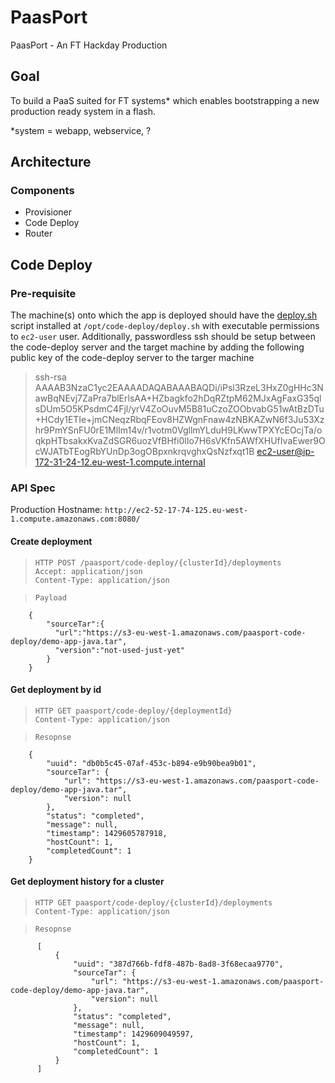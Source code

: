 # PaasPort
PaasPort - An FT Hackday Production

## Goal
To build a PaaS suited for FT systems* which enables bootstrapping a new production ready system in a flash.

*system = webapp, webservice, ?

## Architecture
### Components
* Provisioner
* Code Deploy
* Router

## Code Deploy
### Pre-requisite
The machine(s) onto which the app is deployed should have the [deploy.sh](code-deploy/app/src/main/resources/deploy.sh) script installed at `/opt/code-deploy/deploy.sh` with executable permissions to `ec2-user` user. Additionally, passwordless ssh should be setup between the code-deploy server and the target machine by adding the following public key of the code-deploy server to the targer machine
> ssh-rsa AAAAB3NzaC1yc2EAAAADAQABAAABAQDi/iPsl3RzeL3HxZ0gHHc3NawBqNEvj7ZaPra7blErlsAA+HZbagkfo2hDqRZtpM62MJxAgFaxG35qlsDUm5O5KPsdmC4Fjl/yrV4ZoOuvM5B81uCzoZOObvabG51wAtBzDTu+HCdy1ETIe+jmCNeqzRbqFEov8HZWgnFnaw4zNBKAZwN6f3Ju53Xzhr9PmYSnFU0rE1MlIm14v/r1votm0VgllmYLduH9LKwwTPXYcEOcjTa/oqkpHTbsakxKvaZdSGR6uozVfBHfi0lIo7H6sVKfn5AWfXHUfIvaEwer9OcWJATbTEogRbYUnDp3ogOBpxnkrqvghxQsNzfxqt1B ec2-user@ip-172-31-24-12.eu-west-1.compute.internal

### API Spec
Production Hostname: `http://ec2-52-17-74-125.eu-west-1.compute.amazonaws.com:8080/`

#### Create deployment
>`HTTP POST /paasport/code-deploy/{clusterId}/deployments`    
`Accept: application/json`     
`Content-Type: application/json`

> `Payload`

        {  
    	    "sourceTar":{  
              "url":"https://s3-eu-west-1.amazonaws.com/paasport-code-deploy/demo-app-java.tar",
              "version":"not-used-just-yet"
            }
        }

#### Get deployment by id
> `HTTP GET paasport/code-deploy/{deploymentId}`     
`Content-Type: application/json`

> `Resopnse`

        {
            "uuid": "db0b5c45-07af-453c-b894-e9b90bea9b01",
            "sourceTar": {
                "url": "https://s3-eu-west-1.amazonaws.com/paasport-code-deploy/demo-app-java.tar",
                "version": null
            },
            "status": "completed",
            "message": null,
            "timestamp": 1429605787918,
            "hostCount": 1,
            "completedCount": 1
        }

          
#### Get deployment history for a cluster
> `HTTP GET paasport/code-deploy/{clusterId}/deployments`     
`Content-Type: application/json`

> `Resopnse`

          [
              {
                  "uuid": "387d766b-fdf8-487b-8ad8-3f68ecaa9770",
                  "sourceTar": {
                      "url": "https://s3-eu-west-1.amazonaws.com/paasport-code-deploy/demo-app-java.tar",
                      "version": null
                  },
                  "status": "completed",
                  "message": null,
                  "timestamp": 1429609049597,
                  "hostCount": 1,
                  "completedCount": 1
              }
          ]


